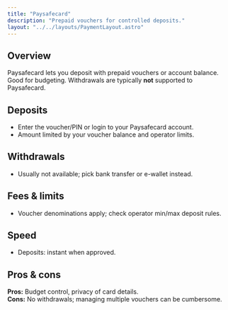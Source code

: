 ```yaml
---
title: "Paysafecard"
description: "Prepaid vouchers for controlled deposits."
layout: "../../layouts/PaymentLayout.astro"
---
```


## Overview
Paysafecard lets you deposit with prepaid vouchers or account balance. Good for budgeting. Withdrawals are typically **not** supported to Paysafecard.

## Deposits
- Enter the voucher/PIN or login to your Paysafecard account.
- Amount limited by your voucher balance and operator limits.

## Withdrawals
- Usually not available; pick bank transfer or e-wallet instead.

## Fees & limits
- Voucher denominations apply; check operator min/max deposit rules.

## Speed
- Deposits: instant when approved.

## Pros & cons
**Pros:** Budget control, privacy of card details.  
**Cons:** No withdrawals; managing multiple vouchers can be cumbersome.
